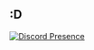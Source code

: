 

:D
---

[![Discord Presence](https://lanyard.cnrad.dev/api/742202483375472702)](https://discord.com/users/742202483375472702)


